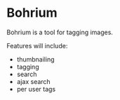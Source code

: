 # Bohrium

Bohrium is a tool for tagging images.

Features will include:

- thumbnailing
- tagging
- search
- ajax search
- per user tags


